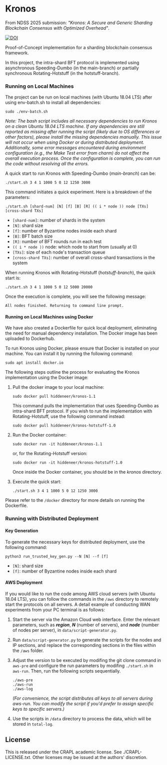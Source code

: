# Kronos

From NDSS 2025 submission: *"Kronos: A Secure and Generic Sharding Blockchain Consensus with Optimized Overhead"*.

[![DOI](https://zenodo.org/badge/DOI/10.5281/zenodo.13594519.svg)](https://doi.org/10.5281/zenodo.13594519)

Proof-of-Concept implementation for a sharding blockchain consensus framework. 

In this project, the intra-shard BFT protocol is implemented using asynchronous Speeding-Dumbo (in the main-branch) or partially synchronous Rotating-Hotstuff (in the hotstuff-branch).


### Running on Local Machines

The project can be run on local machines (with Ubuntu 18.04 LTS) after using env-batch.sh to install all dependencies:

`sudo ./env-batch.sh`

*Note: The bash script includes all necessary dependencies to run Kronos on a clean Ubuntu 18.04 LTS machine. If any dependencies are still reported as missing after running the script (likely due to OS differences or other factors), please install the missing dependencies manually. This issue will not occur when using Docker or during distributed deployment. Additionally, some error messages encountered during environment configuration (e.g., the Make Test error from charm) do not affect the overall execution process. Once the configuration is complete, you can run the code without resolving all the errors.*

A quick start to run Kronos with Speeding-Dumbo (*main-branch*) can be:

   `./start.sh 3 4 1 1000 5 0 12 1250 3000`

   This command initiates a quick experiment. Here is a breakdown of the parameters:

   `./start.sh [shard-num] [N] [f] [B] [R] (( i * node )) node [TXs] [cross-shard TXs]`

   * `[shard-num]`: number of shards in the system
   * `[N]`: shard size
   * `[f]`: number of Byzantine nodes inside each shard
   * `[B]`: BFT batch size
   * `[R]`: number of BFT rounds run in each test
   * `(( i * node ))` node: which node to start from (usually at 0)
   * `[TXs]`: size of each node's transaction queue
   * `[cross-shard TXs]`: number of overall cross-shard transactions in the system

When running Kronos with Rotating-Hotstuff (*hotstuff-branch*), the quick start is:

`./start.sh 3 4 1 1000 5 0 12 5000 20000`

 Once the execution is complete, you will see the following message:
        
    All nodes finished. Returning to command line prompt.

#### Running on Local Machines using Docker

We have also created a Dockerfile for quick local deployment, eliminating the need for manual dependency installation. The Docker image has been uploaded to Dockerhub.

To run Kronos using Docker, please ensure that Docker is installed on your machine. You can install it by running the following command: 

`sudo apt install docker.io`

The following steps outline the process for evaluating the Kronos implementation using the Docker image:
1. Pull the docker image to your local machine:
   
    `sudo docker pull hiddeneer/kronos-1.1`

    This command pulls the implementation that uses Speeding-Dumbo as intra-shard BFT protocol. If you wish to run the implementation with Rotating-Hotstuff, use the following command instead:

    `sudo docker pull hiddeneer/kronos-hotstuff-1.0` 
    
2. Run the Docker container:
   
    `sudo docker run -it hiddeneer/kronos-1.1`

    or, for the Rotating-Hotstuff version:

    `sudo docker run -it hiddeneer/kronos-hotstuff-1.0`

    Once inside the Docker container, you should be in the *kronos* directory.

3. Execute the quick start:
   
    `./start.sh 3 4 1 1000 5 0 12 1250 3000`


Please refer to the `/docker` directory for more details on running the Dockerfile.



### Running with Distributed Deployment

#### Key Generation
To generate the necessary keys for distributed deployment, use the following command:

`python3 run_trusted_key_gen.py --N [N] --f [f]`

* `[N]`: shard size
* `[f]`: number of Byzantine nodes inside each shard

#### AWS Deployment

If you would like to run the code among AWS cloud servers (with Ubuntu 18.04 LTS), you can follow the commands in the `/aws` directory to remotely start the protocols on all servers. A detail example of conducting WAN experiments from your PC terminal is as follows:

1. Start the server via the Amazon Cloud web interface. Enter the relevant parameters, such as ***region***, ***N*** (number of servers), and ***node*** (number of nodes per server), in `data/script-generator.py`.
2. Run `data/script-generator.py` to generate the scripts for the nodes and IP sections, and replace the corresponding sections in the files within the `/aws` folder.
3. Adjust the version to be executed by modifing the git clone command in `aws-pre` and configure the run parameters by modifing `./start.sh` in `aws-run`. Then, run the following scripts sequentially.
   
    ```shell
    ./aws-pre
    ./aws-run
    ./aws-log
    ```
    *(For convenience, the script distributes all keys to all servers during aws-run. You can modify the script if you'd prefer to assign specific keys to specific servers.)*


4. Use the scripts in `/data` directory to process the data, which will be stored in `total-log`.



## License

This is released under the CRAPL academic license. See ./CRAPL-LICENSE.txt. Other licenses may be issued at the authors' discretion.
